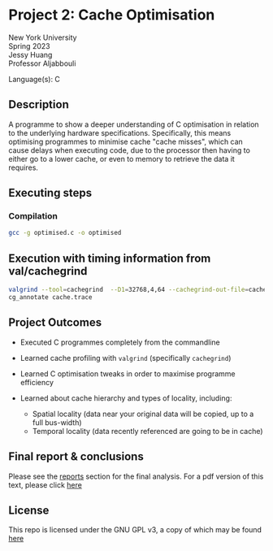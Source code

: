 # Project 2: Cache Optimisation
New York University  
Spring 2023  
Jessy Huang  
Professor Aljabbouli  

Language(s): C 

## Description
A programme to show a deeper understanding of C optimisation in relation
to the underlying hardware specifications. Specifically, this means optimising 
programmes to minimise cache "cache misses", which can cause delays
when executing code, due to the processor then having to either go to a 
lower cache, or even to memory to retrieve the data it requires.


## Executing steps
### Compilation
```sh
gcc -g optimised.c -o optimised
```

## Execution with timing information from val/cachegrind
```sh
valgrind --tool=cachegrind  --D1=32768,4,64 --cachegrind-out-file=cache.trace ./optimised
cg_annotate cache.trace
```

## Project Outcomes
- Executed C programmes completely from the commandline

- Learned cache profiling with `valgrind` (specifically `cachegrind`)

- Learned C optimisation tweaks in order to maximise programme efficiency

- Learned about cache hierarchy and types of locality, including:
	- Spatial locality (data near your original data will be copied, up to a full bus-width)
	- Temporal locality (data recently referenced are going to be in cache)

## Final report & conclusions
Please see the [reports](report/report.md) section for the final analysis.
For a pdf version of this text, please click [here](report/report.pdf)

## License
This repo is licensed under the GNU GPL v3, a copy of which may be found [here](LICENSE)
